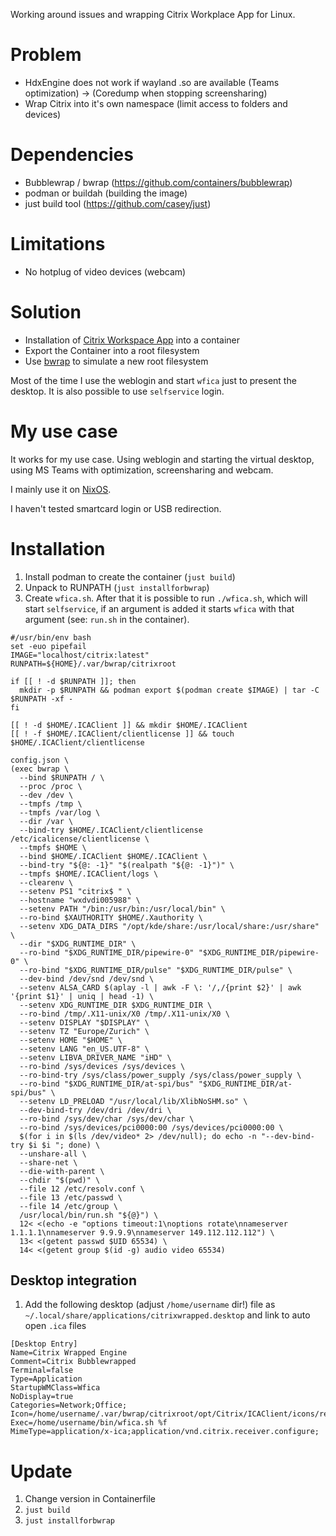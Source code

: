 Working around issues and wrapping Citrix Workplace App for Linux.


# Problem

- HdxEngine does not work if wayland .so are available (Teams optimization) → (Coredump when stopping screensharing)
- Wrap Citrix into it's own namespace (limit access to folders and devices)

# Dependencies

- Bubblewrap / bwrap (https://github.com/containers/bubblewrap)
- podman or buildah (building the image)
- just build tool (https://github.com/casey/just)

# Limitations

- No hotplug of video devices (webcam)

# Solution

- Installation of [Citrix Workspace App](https://docs.citrix.com/en-us/citrix-workspace-app-for-linux/whats-new.html) into a container
- Export the Container into a root filesystem
- Use [bwrap](https://github.com/containers/bubblewrap) to simulate a new root filesystem

Most of the time I use the weblogin and start `wfica` just to present the desktop. It is also possible to use `selfservice` login.

# My use case

It works for my use case. Using weblogin and starting the virtual desktop, using MS Teams with optimization, screensharing and webcam.

I mainly use it on [NixOS](https://nixos.org).

I haven't tested smartcard login or USB redirection.

# Installation

1. Install podman to create the container (`just build`)
1. Unpack to RUNPATH (`just installforbwrap`)
3. Create `wfica.sh`. After that it is possible to run `./wfica.sh`, which will start `selfservice`, if an argument is added it starts `wfica` with that argument (see: `run.sh` in the container).

```
#/usr/bin/env bash
set -euo pipefail
IMAGE="localhost/citrix:latest"
RUNPATH=${HOME}/.var/bwrap/citrixroot

if [[ ! -d $RUNPATH ]]; then
  mkdir -p $RUNPATH && podman export $(podman create $IMAGE) | tar -C $RUNPATH -xf -
fi

[[ ! -d $HOME/.ICAClient ]] && mkdir $HOME/.ICAClient
[[ ! -f $HOME/.ICAClient/clientlicense ]] && touch $HOME/.ICAClient/clientlicense

config.json \
(exec bwrap \
  --bind $RUNPATH / \
  --proc /proc \
  --dev /dev \
  --tmpfs /tmp \
  --tmpfs /var/log \
  --dir /var \
  --bind-try $HOME/.ICAClient/clientlicense /etc/icalicense/clientlicense \
  --tmpfs $HOME \
  --bind $HOME/.ICAClient $HOME/.ICAClient \
  --bind-try "${@: -1}" "$(realpath "${@: -1}")" \
  --tmpfs $HOME/.ICAClient/logs \
  --clearenv \
  --setenv PS1 "citrix$ " \
  --hostname "wxdvdi005988" \
  --setenv PATH "/bin:/usr/bin:/usr/local/bin" \
  --ro-bind $XAUTHORITY $HOME/.Xauthority \
  --setenv XDG_DATA_DIRS "/opt/kde/share:/usr/local/share:/usr/share" \
  --dir "$XDG_RUNTIME_DIR" \
  --ro-bind "$XDG_RUNTIME_DIR/pipewire-0" "$XDG_RUNTIME_DIR/pipewire-0" \
  --ro-bind "$XDG_RUNTIME_DIR/pulse" "$XDG_RUNTIME_DIR/pulse" \
  --dev-bind /dev/snd /dev/snd \
  --setenv ALSA_CARD $(aplay -l | awk -F \: '/,/{print $2}' | awk '{print $1}' | uniq | head -1) \
  --setenv XDG_RUNTIME_DIR $XDG_RUNTIME_DIR \
  --ro-bind /tmp/.X11-unix/X0 /tmp/.X11-unix/X0 \
  --setenv DISPLAY "$DISPLAY" \
  --setenv TZ "Europe/Zurich" \
  --setenv HOME "$HOME" \
  --setenv LANG "en_US.UTF-8" \
  --setenv LIBVA_DRIVER_NAME "iHD" \
  --ro-bind /sys/devices /sys/devices \
  --ro-bind-try /sys/class/power_supply /sys/class/power_supply \
  --ro-bind "$XDG_RUNTIME_DIR/at-spi/bus" "$XDG_RUNTIME_DIR/at-spi/bus" \
  --setenv LD_PRELOAD "/usr/local/lib/XlibNoSHM.so" \
  --dev-bind-try /dev/dri /dev/dri \
  --ro-bind /sys/dev/char /sys/dev/char \
  --ro-bind /sys/devices/pci0000:00 /sys/devices/pci0000:00 \
  $(for i in $(ls /dev/video* 2> /dev/null); do echo -n "--dev-bind-try $i $i "; done) \
  --unshare-all \
  --share-net \
  --die-with-parent \
  --chdir "$(pwd)" \
  --file 12 /etc/resolv.conf \
  --file 13 /etc/passwd \
  --file 14 /etc/group \
  /usr/local/bin/run.sh "${@}") \
  12< <(echo -e "options timeout:1\noptions rotate\nnameserver 1.1.1.1\nnameserver 9.9.9.9\nnameserver 149.112.112.112") \
  13< <(getent passwd $UID 65534) \
  14< <(getent group $(id -g) audio video 65534)
```

## Desktop integration

1. Add the following desktop (adjust `/home/username` dir!) file as `~/.local/share/applications/citrixwrapped.desktop` and link to auto open `.ica` files

```
[Desktop Entry]
Name=Citrix Wrapped Engine
Comment=Citrix Bubblewrapped
Terminal=false
Type=Application
StartupWMClass=Wfica
NoDisplay=true
Categories=Network;Office;
Icon=/home/username/.var/bwrap/citrixroot/opt/Citrix/ICAClient/icons/receiver.png
Exec=/home/username/bin/wfica.sh %f
MimeType=application/x-ica;application/vnd.citrix.receiver.configure;
```

# Update

1. Change version in Containerfile
2. `just build`
3. `just installforbwrap`
